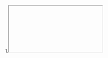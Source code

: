 1.<iframe>能够将另一个HTML页面嵌入到当前页面中。
2.position属性设置元素在文档中的定位方式,position:relative;元素根据文档的正常流程进行定位，然后根据top, right, bottom, left的值相对于自身进行偏移。
3.text-transform CSS 属性指定如何将元素的文本大写显示。它可以使文本为全大写或全小写，也可以单独对每个单词进行操作。
4.cursor光标
5.display: flex;是将其设置为flex容器
6.width: 60vw;  vm:基于视口的宽度.60vmin将等于视口宽度的60%
7.<nav>可包在ul或ol外面，表示导航
导航里面的<a>标签设置href，就可以导航到id为这个的部分。eg.设置href="#features"，点击后就可导航到id为features的部分
8.input[type='email']CSS选择器用中括号可选择出相应类型的input
